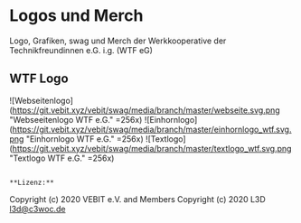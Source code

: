  Logos und Merch
=====================

Logo, Grafiken, swag und Merch der Werkkooperative der Technikfreundinnen e.G. i.g.
(WTF eG)


 WTF Logo
----------------
![Webseitenlogo](https://git.vebit.xyz/vebit/swag/media/branch/master/webseite.svg.png "Webseeitenlogo WTF e.G." =256x)
![Einhornlogo](https://git.vebit.xyz/vebit/swag/media/branch/master/einhornlogo_wtf.svg.png "Einhornlogo WTF e.G." =256x)
![Textlogo](https://git.vebit.xyz/vebit/swag/media/branch/master/textlogo_wtf.svg.png "Textlogo WTF e.G." =256x)

```

**Lizenz:**
```
Copyright (c) 2020 VEBIT e.V. and Members
Copyright (c) 2020 L3D <l3d@c3woc.de>
```
